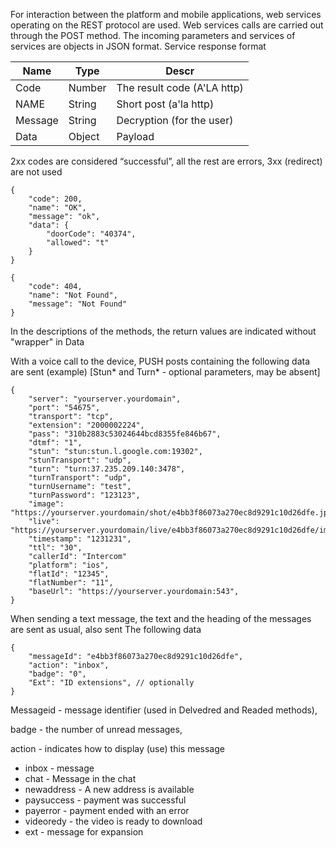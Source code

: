 For interaction between the platform and mobile applications, web services operating on the REST protocol are used.
Web services calls are carried out through the POST method.
The incoming parameters and services of services are objects in JSON format.
Service response format

Name|Type|Descr
----|----|-----
Code | Number | The result code (A'LA http)
NAME | String | Short post (a'la http)
Message | String | Decryption (for the user)
Data | Object | Payload

2xx codes are considered “successful”, all the rest are errors, 3xx (redirect) are not used

```
{
    "code": 200,
    "name": "OK",
    "message": "ok",
    "data": {
        "doorCode": "40374",
        "allowed": "t"
    }
}
```
```
{
    "code": 404,
    "name": "Not Found",
    "message": "Not Found"
}
```

In the descriptions of the methods, the return values ​​are indicated without "wrapper" in Data

With a voice call to the device, PUSH posts containing the following data are sent (example)
[Stun* and Turn* - optional parameters, may be absent]

```
{
    "server": "yourserver.yourdomain",
    "port": "54675",
    "transport": "tcp",
    "extension": "2000002224",
    "pass": "310b2883c53024644bcd8355fe846b67",
    "dtmf": "1",
    "stun": "stun:stun.l.google.com:19302",
    "stunTransport": "udp",
    "turn": "turn:37.235.209.140:3478",
    "turnTransport": "udp",
    "turnUsername": "test",
    "turnPassword": "123123",
    "image": "https://yourserver.yourdomain/shot/e4bb3f86073a270ec8d9291c10d26dfe.jpg",
    "live": "https://yourserver.yourdomain/live/e4bb3f86073a270ec8d9291c10d26dfe/image.jpg",
    "timestamp": "1231231",
    "ttl": "30",
    "callerId": "Intercom"
    "platform": "ios",
    "flatId": "12345",
    "flatNumber": "11",
    "baseUrl": "https://yourserver.yourdomain:543",
}
```

When sending a text message, the text and the heading of the messages are sent as usual, also sent
The following data

```
{
    "messageId": "e4bb3f86073a270ec8d9291c10d26dfe",
    "action": "inbox",
    "badge": "0",
    "Ext": "ID extensions", // optionally
}
```

Messageid - message identifier (used in Delvedred and Readed methods),

badge - the number of unread messages,

action - indicates how to display (use) this message
- inbox - message
- chat - Message in the chat
- newaddress - A new address is available
- paysuccess - payment was successful
- payerror - payment ended with an error
- videoredy - the video is ready to download
- ext - message for expansion